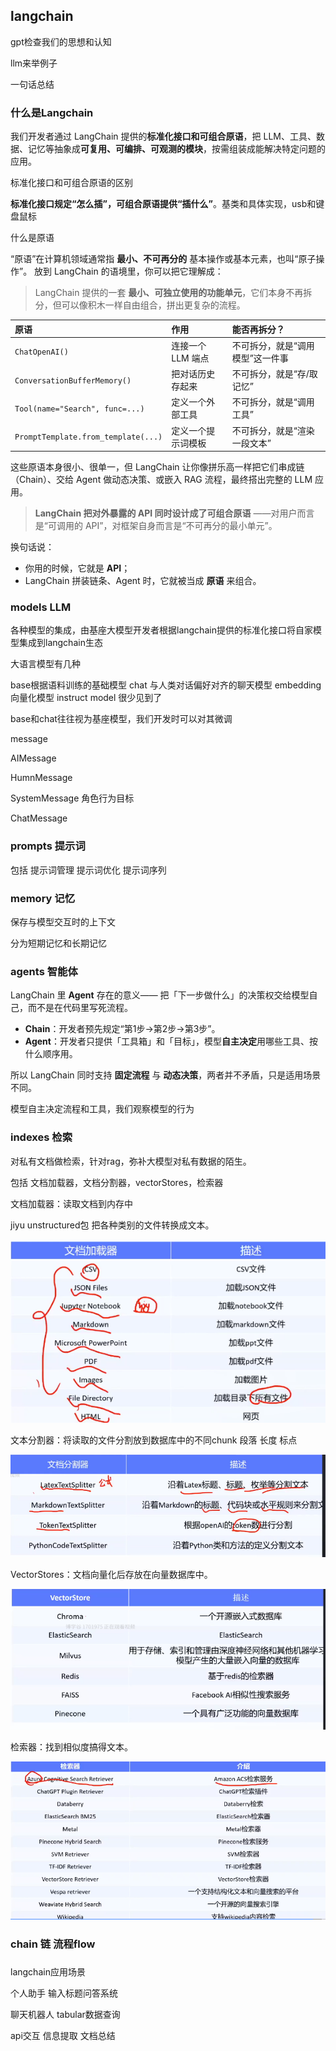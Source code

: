 ## langchain

gpt检查我们的思想和认知

llm来举例子

一句话总结

### 什么是Langchain

我们开发者通过 LangChain 提供的**标准化接口和可组合原语**，把 LLM、工具、数据、记忆等抽象成**可复用、可编排、可观测的模块**，按需组装成能解决特定问题的应用。

标准化接口和可组合原语的区别

**标准化接口规定“怎么插”，可组合原语提供“插什么”**。基类和具体实现，usb和键盘鼠标





什么是原语

“原语”在计算机领域通常指 **最小、不可再分的** 基本操作或基本元素，也叫“原子操作”。
放到 LangChain 的语境里，你可以把它理解成：

> LangChain 提供的一套 **最小、可独立使用的功能单元**，它们本身不再拆分，但可以像积木一样自由组合，拼出更复杂的流程。

| 原语                                | 作用               | 能否再拆分？                     |
| :---------------------------------- | :----------------- | :------------------------------- |
| `ChatOpenAI()`                      | 连接一个 LLM 端点  | 不可拆分，就是“调用模型”这一件事 |
| `ConversationBufferMemory()`        | 把对话历史存起来   | 不可拆分，就是“存/取记忆”        |
| `Tool(name="Search", func=...)`     | 定义一个外部工具   | 不可拆分，就是“调用工具”         |
| `PromptTemplate.from_template(...)` | 定义一个提示词模板 | 不可拆分，就是“渲染一段文本”     |

这些原语本身很小、很单一，但 LangChain 让你像拼乐高一样把它们串成链（Chain）、交给 Agent 做动态决策、或嵌入 RAG 流程，最终搭出完整的 LLM 应用。



> **LangChain 把对外暴露的 API 同时设计成了可组合原语**
> ——对用户而言是“可调用的 API”，对框架自身而言是“不可再分的最小单元”。

换句话说：

- 你用的时候，它就是 **API**；
- LangChain 拼装链条、Agent 时，它就被当成 **原语** 来组合。

### models   LLM 

各种模型的集成，由基座大模型开发者根据langchain提供的标准化接口将自家模型集成到langchain生态



大语言模型有几种

base根据语料训练的基础模型  chat 与人类对话偏好对齐的聊天模型 embedding 向量化模型  instruct model 很少见到了

base和chat往往视为基座模型，我们开发时可以对其微调





message

AIMessage

HumnMessage

SystemMessage   角色行为目标

ChatMessage



### prompts   提示词

包括 提示词管理 提示词优化 提示词序列



### memory   记忆

保存与模型交互时的上下文



分为短期记忆和长期记忆





### agents   智能体

LangChain 里 **Agent** 存在的意义——
把「下一步做什么」的决策权交给模型自己，而不是在代码里写死流程。



- **Chain**：开发者预先规定“第1步→第2步→第3步”。
- **Agent**：开发者只提供「工具箱」和「目标」，模型**自主决定**用哪些工具、按什么顺序用。

所以 LangChain 同时支持 **固定流程** 与 **动态决策**，两者并不矛盾，只是适用场景不同。



模型自主决定流程和工具，我们观察模型的行为



### indexes   检索

对私有文档做检索，针对rag，弥补大模型对私有数据的陌生。



包括 文档加载器，文档分割器，vectorStores，检索器



文档加载器：读取文档到内存中

jiyu unstructured包 把各种类别的文件转换成文本。

![image-20250729181657215](./assets/image-20250729181657215.png)

文本分割器：将读取的文件分割放到数据库中的不同chunk    段落 长度 标点

![image-20250729183130162](./assets/image-20250729183130162.png)

VectorStores：文档向量化后存放在向量数据库中。

![image-20250729183515465](./assets/image-20250729183515465.png)

检索器：找到相似度搞得文本。

![image-20250729184432545](./assets/image-20250729184432545.png)

### chain   链  流程flow

### 





langchain应用场景

个人助手   输入标题问答系统

聊天机器人  tabular数据查询

api交互 信息提取 文档总结